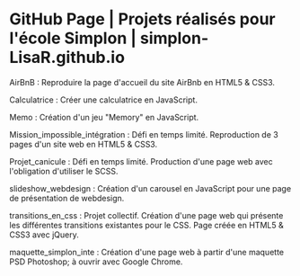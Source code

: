 # GitHub Page | Projets réalisés pour l'école Simplon | simplon-LisaR.github.io

AirBnB : Reproduire la page d'accueil du site AirBnb en HTML5 & CSS3.

Calculatrice : Créer une calculatrice en JavaScript.

Memo : Création d'un jeu "Memory" en JavaScript.

Mission_impossible_intégration : Défi en temps limité. Reproduction de 3 pages d'un site web en HTML5 & CSS3.

Projet_canicule : Défi en temps limité. Production d'une page web avec l'obligation d'utiliser le SCSS.

slideshow_webdesign : Création d'un carousel en JavaScript pour une page de présentation de webdesign.

transitions_en_css : Projet collectif. Création d'une page web qui présente les différentes transitions existantes pour le CSS. Page créée en HTML5 & CSS3 avec jQuery.

maquette_simplon_inte : Création d'une page web à partir d'une maquette PSD Photoshop; à ouvrir avec Google Chrome.
